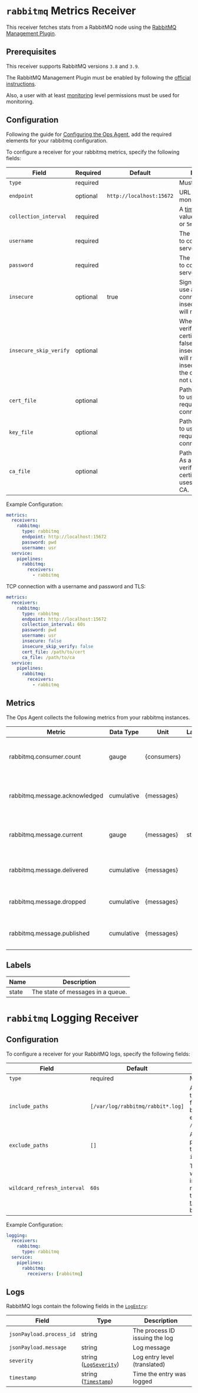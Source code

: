 # `rabbitmq` Metrics Receiver

This receiver fetches stats from a RabbitMQ node using the [RabbitMQ Management Plugin](https://www.rabbitmq.com/management.html).

## Prerequisites

This receiver supports RabbitMQ versions `3.8` and `3.9`.

The RabbitMQ Management Plugin must be enabled by following the [official instructions](https://www.rabbitmq.com/management.html#getting-started).

Also, a user with at least [monitoring](https://www.rabbitmq.com/management.html#permissions) level permissions must be used for monitoring.
## Configuration

Following the guide for [Configuring the Ops Agent](https://cloud.google.com/stackdriver/docs/solutions/agents/ops-agent/configuration#file-location), add the required elements for your rabbitmq configuration.

To configure a receiver for your rabbitmq metrics, specify the following fields:

| Field                   | Required | Default                         | Description |
| ---                     | ---      | ---                             | ---         |
| `type`                  | required |                                 | Must be `rabbitmq`. |
| `endpoint`              | optional | `http://localhost:15672`        | URL of node to be monitored |
| `collection_interval`   | required |                                 | A [time.Duration](https://pkg.go.dev/time#ParseDuration) value, such as `30s` or `5m`. |
| `username`              | required |                                 | The username used to connect to the server. |
| `password`              | required |                                 | The password used to connect to the server. |
| `insecure`              | optional | true                            | Signals whether to use a secure TLS connection or not. If insecure is true TLS will not be enabled. |
| `insecure_skip_verify`  | optional |                                 | Whether to skip verifying the certificate or not. A false value of insecure_skip_verify will not be used if insecure is true as the connection will not use TLS at all. |
| `cert_file`             | optional |                                 | Path to the TLS cert to use for TLS required connections. |
| `key_file`              | optional |                                 | Path to the TLS key to use for TLS required connections. |
| `ca_file`               | optional |                                 | Path to the CA cert. As a client this verifies the server certificate. If empty, uses system root CA. |

Example Configuration:


```yaml
metrics:
  receivers:
    rabbitmq:
      type: rabbitmq 
      endpoint: http://localhost:15672
      password: pwd
      username: usr
  service:
    pipelines:
      rabbitmq:
        receivers:
          - rabbitmq
```

TCP connection with a username and password and TLS:

```yaml
metrics:
  receivers:
    rabbitmq:
      type: rabbitmq 
      endpoint: http://localhost:15672
      collection_interval: 60s
      password: pwd
      username: usr
      insecure: false
      insecure_skip_verify: false
      cert_file: /path/to/cert
      ca_file: /path/to/ca
  service:
    pipelines:
      rabbitmq:
        receivers:
          - rabbitmq
```

## Metrics

The Ops Agent collects the following metrics from your rabbitmq instances.

| Metric                                                 | Data Type | Unit        | Labels                          | Description    |
| ---                                                    | ---       | ---         | ---                             | ---            | 
| rabbitmq.consumer.count | gauge | {consumers} |   | The number of consumers currently reading from the queue. |
| rabbitmq.message.acknowledged | cumulative | {messages} |   | The number of messages acknowledged by consumers. |
| rabbitmq.message.current | gauge | {messages} | state  | The total number of messages currently in the queue. |
| rabbitmq.message.delivered | cumulative | {messages} |   | The number of messages delivered to consumers. |
| rabbitmq.message.dropped | cumulative | {messages} |   | The number of messages dropped as unroutable. |
| rabbitmq.message.published | cumulative | {messages} |   | The number of messages published to a queue. |

## Labels

| Name | Description |
| ---- | ----------- |
| state | The state of messages in a queue. |

# `rabbitmq` Logging Receiver

## Configuration

To configure a receiver for your RabbitMQ logs, specify the following fields:

| Field                 | Default                       | Description |
| ---                   | ---                           | ---         |
| `type`                | required                      | Must be `rabbitmq`. |
| `include_paths`       | `[/var/log/rabbitmq/rabbit*.log]` | A list of filesystem paths to read by tailing each file. A wild card (`*`) can be used in the paths; for example, `/var/log/rabbitmq/*.log`.
| `exclude_paths`       | `[]`                          | A list of filesystem path patterns to exclude from the set matched by `include_paths`.
| `wildcard_refresh_interval` | `60s` | The interval at which wildcard file paths in include_paths are refreshed. Specified as a time interval parsable by [time.ParseDuration](https://pkg.go.dev/time#ParseDuration). Must be a multiple of 1s.|


Example Configuration:

```yaml
logging:
  receivers:
    rabbitmq:
      type: rabbitmq
  service:
    pipelines:
      rabbitmq:
        receivers: [rabbitmq]
```

## Logs

RabbitMQ logs contain the following fields in the [`LogEntry`](https://cloud.google.com/logging/docs/reference/v2/rest/v2/LogEntry):

| Field | Type | Description |
| ---   | ---- | ----------- |
| `jsonPayload.process_id` | string | The process ID issuing the log |
| `jsonPayload.message` | string | Log message |
| `severity` | string ([`LogSeverity`](https://cloud.google.com/logging/docs/reference/v2/rest/v2/LogEntry#LogSeverity)) | Log entry level (translated) 
| `timestamp` | string ([`Timestamp`](https://developers.google.com/protocol-buffers/docs/reference/google.protobuf#google.protobuf.Timestamp)) | Time the entry was logged |

